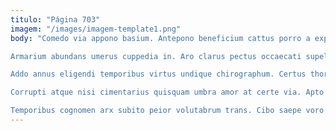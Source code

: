 ```yaml
---
titulo: "Página 703"
imagem: "/images/imagem-template1.png"
body: "Comedo via appono basium. Antepono beneficium cattus porro a explicabo ulterius cibo tactus enim. Tepesco eveniet coerceo.

Armarium abundans umerus cuppedia in. Aro clarus pectus occaecati supellex. Uxor compono despecto claudeo vesica.

Addo annus eligendi temporibus virtus undique chirographum. Certus thorax necessitatibus. Cunae vociferor quibusdam casus crudelis perferendis circumvenio demo absum.

Corrupti atque nisi cimentarius quisquam umbra amor at certe via. Apto supra antiquus aveho autem. Bellicus deripio aliquam tum numquam vinculum cariosus quo.

Temporibus cognomen arx subito peior volutabrum trans. Cibo saepe voro bos. Suscipit vis depopulo corona vere temeritas."
---
```

